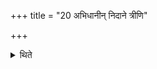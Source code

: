 +++
title = "20 अभिधानीन् निदाने त्रीणि"

+++

<details><summary>थिते</summary>

अभिधानीं निदाने त्रीणि विशाखदामानि प्रभूतान्मुञ्जप्रलवान् । रौहिणयोः पिष्टान्यफलीकृतानाम् । खरेभ्यः सिकताः । मौञ्जे पवित्रे । दर्भमये इत्यपरम् २०
</details>
